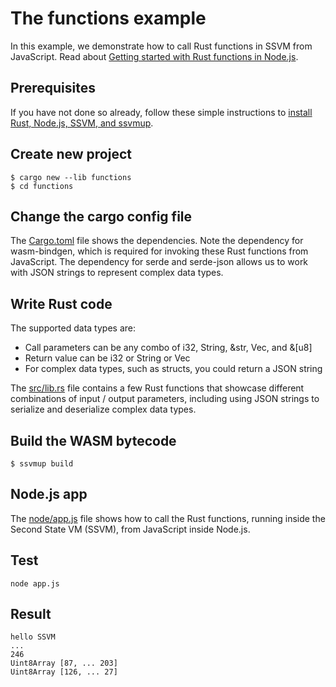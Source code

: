 # The functions example

In this example, we demonstrate how to call Rust functions in SSVM from JavaScript. Read about [Getting started with Rust functions in Node.js](https://www.secondstate.io/articles/getting-started-with-rust-function/).

## Prerequisites

If you have not done so already, follow these simple instructions to [install Rust, Node.js, SSVM, and ssvmup](https://www.secondstate.io/articles/setup-rust-nodejs/).


## Create new project

```
$ cargo new --lib functions
$ cd functions
```

## Change the cargo config file

The [Cargo.toml](Cargo.toml) file shows the dependencies. Note the dependency for wasm-bindgen, which is required for invoking these Rust functions from JavaScript. The dependency for serde and serde-json allows us to work with JSON strings to represent complex data types.

## Write Rust code

The supported data types are:

* Call parameters can be any combo of i32, String, &str, Vec<u8>, and &[u8]
* Return value can be i32 or String or Vec<u8>
* For complex data types, such as structs, you could return a JSON string

The [src/lib.rs](src/lib.rs) file contains a few Rust functions that showcase different combinations of input / output parameters, including using JSON strings to serialize and deserialize complex data types.

## Build the WASM bytecode

```
$ ssvmup build
```

## Node.js app

The [node/app.js](node/app.js) file shows how to call the Rust functions, running inside the Second State VM (SSVM), from JavaScript inside Node.js.

## Test

```
node app.js
```

## Result
```
hello SSVM
...
246
Uint8Array [87, ... 203]
Uint8Array [126, ... 27]
```
